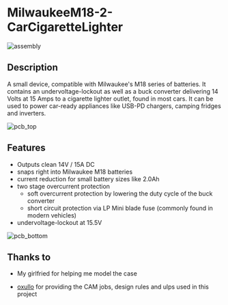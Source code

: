 # MilwaukeeM18-2-CarCigaretteLighter

![assembly](https://github.com/BrennerLu/MilwaukeeM18-2-CarJack/blob/main/images/assembly.png)

## Description

A small device, compatible with Milwaukee's M18 series of batteries. It contains an undervoltage-lockout as well as a buck converter delivering 14 Volts at 15 Amps to a cigarette lighter outlet, found in most cars. It can be used to power car-ready appliances like USB-PD chargers, camping fridges and inverters.

![pcb_top](https://github.com/BrennerLu/MilwaukeeM18-2-CarJack/blob/main/images/pcb_top.png)

## Features

- Outputs clean 14V / 15A DC
- snaps right into Milwaukee M18 batteries
- current reduction for small battery sizes like 2.0Ah
- two stage overcurrent protection
  - soft overcurrent protection by lowering the duty cycle of the buck converter
  - short circuit protection via LP Mini blade fuse (commonly found in modern vehicles)
- undervoltage-lockout at 15.5V

![pcb_bottom](https://github.com/BrennerLu/MilwaukeeM18-2-CarJack/blob/main/images/pcb_botttom.PNG)

## Thanks to

- My girlfried for helping me model the case

- [oxullo](https://github.com/oxullo) for providing the CAM jobs, design rules and ulps used in this project
